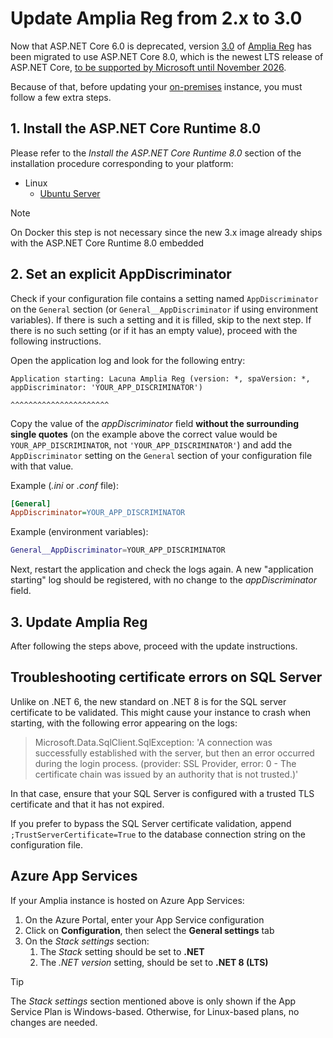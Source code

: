 ﻿# Update Amplia Reg from 2.x to 3.0

Now that ASP.NET Core 6.0 is deprecated, version [3.0](../changelog.md#v3-0-0) of [Amplia Reg](../index.md) has been migrated to use ASP.NET Core 8.0, which is
the newest LTS release of ASP.NET Core, [to be supported by Microsoft until November 2026](https://dotnet.microsoft.com/platform/support/policy/dotnet-core#lifecycle).

Because of that, before updating your [on-premises](index.md) instance, you must follow a few extra steps.

## 1. Install the ASP.NET Core Runtime 8.0

Please refer to the *Install the ASP.NET Core Runtime 8.0* section of the installation procedure corresponding to your platform:

<!-- [Windows Server](windows/install.md#install-aspnet-core) -->
* Linux
  * [Ubuntu Server](linux/install-ubuntu.md#install-aspnet-core)
  <!-- [Red Hat Enterprise Linux](linux/install-rhel.md#install-aspnet-core) -->
  <!-- [Oracle Linux](linux/install-oracle.md#install-aspnet-core) -->

> [!NOTE]
> On Docker this step is not necessary since the new 3.x image already ships with the ASP.NET Core Runtime 8.0 embedded

## 2. Set an explicit AppDiscriminator

Check if your configuration file contains a setting named `AppDiscriminator` on the `General` section (or `General__AppDiscriminator` if using environment variables).
If there is such a setting and it is filled, skip to the next step. If there is no such setting (or if it has an empty value), proceed with the following instructions.

Open the application log and look for the following entry:

```
Application starting: Lacuna Amplia Reg (version: *, spaVersion: *, appDiscriminator: 'YOUR_APP_DISCRIMINATOR')
                                                                                       ^^^^^^^^^^^^^^^^^^^^^^
```

Copy the value of the *appDiscriminator* field **without the surrounding single quotes** (on the example above the correct value would be `YOUR_APP_DISCRIMINATOR`,
not `'YOUR_APP_DISCRIMINATOR'`) and add the `AppDiscriminator` setting on the `General` section of your configuration file with that value.

Example (*.ini* or *.conf* file):

```ini
[General]
AppDiscriminator=YOUR_APP_DISCRIMINATOR
```

Example (environment variables):

```sh
General__AppDiscriminator=YOUR_APP_DISCRIMINATOR
```

Next, restart the application and check the logs again. A new "application starting" log should be registered, with no change to the *appDiscriminator* field.

## 3. Update Amplia Reg

After following the steps above, proceed with the update instructions.

## Troubleshooting certificate errors on SQL Server

Unlike on .NET 6, the new standard on .NET 8 is for the SQL server certificate to be validated. This might cause your instance to crash
when starting, with the following error appearing on the logs:

> Microsoft.Data.SqlClient.SqlException: 'A connection was successfully established with the server, but then an error occurred during the login process. (provider: SSL Provider, error: 0 - The certificate chain was issued by an authority that is not trusted.)'

In that case, ensure that your SQL Server is configured with a trusted TLS certificate and that it has not expired.

If you prefer to bypass the SQL Server certificate validation, append `;TrustServerCertificate=True` to the database connection string on the configuration file.

## Azure App Services

If your Amplia instance is hosted on Azure App Services:

1. On the Azure Portal, enter your App Service configuration
1. Click on **Configuration**, then select the **General settings** tab
1. On the *Stack settings* section:
   1. The *Stack* setting should be set to **.NET**
   1. The *.NET version* setting, should be set to **.NET 8 (LTS)**

> [!TIP]
> The *Stack settings* section mentioned above is only shown if the App Service Plan is Windows-based. Otherwise, for Linux-based plans, no changes are needed.
